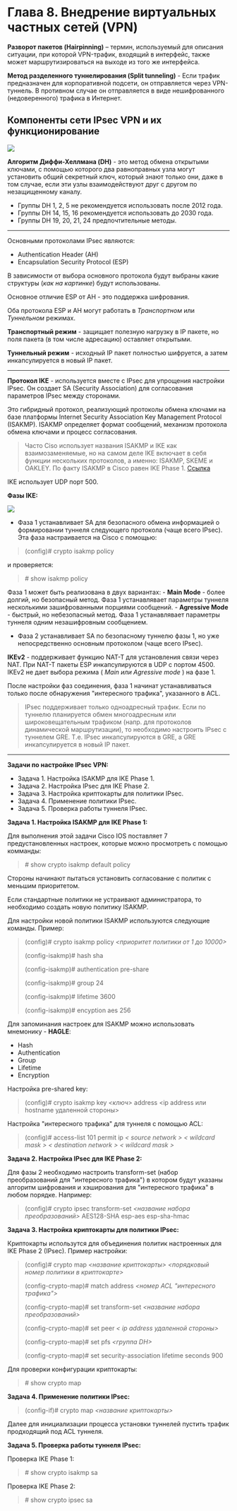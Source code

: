 # Глава 8. Внедрение виртуальных частных сетей (VPN)

**Разворот пакетов (Hairpinning)** – термин, используемый для описания ситуации, при которой VPN-трафик, входящий в интерфейс, также может маршрутизироваться на выходе из того же интерфейса.

**Метод разделенного туннелирования (Split tunneling)** - Если трафик предназначен для корпоративной подсети, он отправляется через VPN-туннель. В противном случае он отправляется в виде нешифрованного (недоверенного) трафика в Интернет.

## Компоненты сети IPsec VPN и их функционирование

![](img/IPSec_structure.png)

**Алгоритм Диффи-Хеллмана (DH)** - это метод обмена открытыми ключами, с помощью которого два равноправных узла могут установить общий секретный ключ, который знают только они, даже в том случае, если эти узлы взаимодействуют друг с другом по незащищенному каналу. 
- Группы DH 1, 2, 5 не рекомендуется использовать после 2012 года.
- Группы DH 14, 15, 16 рекомендуется использовать до 2030 года.
- Группы DH 19, 20, 21, 24 предпочтительные методы.

***

Основными протоколами IPsec являются:
- Authentication Header (AH)
- Encapsulation Security Protocol (ESP)

В зависимости от выбора основного протокола будут выбраны какие структуры (_как на картинке_) будут использованы.

Основное отличие ESP от AH - это поддержка шифрования.

Оба протокола ESP и AH могут работать в *Транспортном* или *Туннельном* режимах. 

**Транспортный режим** - защищает полезную нагрузку в IP пакете, но поля пакета (в том числе адресацию) оставляет открытыми. 

**Туннельный режим** - исходный IP пакет полностью шифруется, а затем инкапсулируется в новый IP пакет.

***

**Протокол IKE** - используется вместе с IPsec для упрощения настройки IPsec. Он создает SA (Security Association) для согласования параметров IPsec между сторонами. 

Это гибридный протокол, реализующий протоколы обмена ключами на базе платформы Internet Security Association Key Management Protocol (ISAKMP). ISAKMP определяет формат сообщений, механизм протокола обмена ключами и процесс согласования.

>Часто Ciso использует названия ISAKMP и IKE как взаимозаменяемые, но на самом деле IKE включает в себя функции нескольких протоколов, а именно: ISAKMP, SKEME и OAKLEY. По факту ISAKMP в Cisco равен IKE Phase 1. [Ссылка](https://networkengineering.stackexchange.com/questions/1/whats-the-difference-between-ike-and-isakmp)


IKE использует UDP порт 500.

**Фазы IKE:**

![](img/IKE_phases.png)

- Фаза 1 устанавливает SA для безопасного обмена информацией о формировании туннеля следующего протокола (чаще всего IPsec). Эта фаза настраивается на Cisco с помощью: 

> (config)# crypto isakmp policy

и проверяется: 

> \# show isakmp policy

Фаза 1 может быть реализована в двух вариантах:
	- **Main Mode** - более долгий, но безопасный метод. Фаза 1 устанавлявает параметры туннеля несколькими зашифрованными порциями сообщений.
	- **Agressive Mode** - быстрый, но небезопасный метод. Фаза 1 устанавлявает параметры туннеля одним незашифровным сообщением.

- Фаза 2 устанавливает SA по безопасному туннелю фазы 1, но уже непосредственно основным протоколом (чаще всего IPsec).

**IKEv2** - поддерживает функцию NAT-T для установления связи через NAT. При NAT-T пакеты ESP инкапсулируются в UDP с портом 4500. IKEv2 не дает выбора режима ( _Main или Agressive mode_ ) на фазе 1.

После настройки фаз соединения, фаза 1 начинат устанавливаться только после обнаружения "интересного трафика", указанного в ACL.

>IPsec поддерживает только одноадресный трафик. Если по туннелю планируется обмен многоадресным или широковещательным трафиком (напр. для протоколов динамической маршрутизации), то необходимо настроить IPsec с туннелем GRE. Т.е. IPsec инкапсулируются в GRE, а GRE инкапсулируется в новый IP пакет.

***

**Задачи по настройке IPsec VPN:**

- Задача 1. Настройка ISAKMP для IKE Phase 1.
- Задача 2. Настройка IPsec для IKE Phase 2.
- Задача 3. Настройка криптокарты для политики IPsec.
- Задача 4. Применение политики IPsec.
- Задача 5. Проверка работы туннеля IPsec.

**Задача 1. Настройка ISAKMP для IKE Phase 1:**

Для выполнения этой задачи Cisco IOS поставляет 7 предустановленных настроек, которые можно просмотреть с помощью комманды:

> \# show crypto isakmp default policy

Стороны начинают пытаться установить согласование с политик с меньшим приоритетом.

Если стандартные политики не устраивают администратора, то необходимо создать новую политику ISAKMP.

Для настройки новой политики ISAKMP используются следующие команды. Пример:

> (config)# crypto isakmp policy _<приоритет политики от 1 до 10000>_
>
> (config-isakmp)# hash sha
>
> (config-isakmp)# authentication pre-share
>
> (config-isakmp)# group 24
>
> (config-isakmp)# lifetime 3600
>
> (config-isakmp)# encyption aes 256

Для запоминания настроек для ISAKMP можно использовать мнемонику - **HAGLE**:

- Hash
- Authentication
- Group
- Lifetime
- Encryption

Настройка pre-shared key:

> (config)# crypto isakmp key _<ключ>_ address <ip address или hostname удаленной стороны>

Настройка "интересного трафика" для туннеля с помощью ACL:

> (config)# access-list 101 permit ip _< source network > < wildcard mask > < destination network > < wildcard mask >_ 

**Задача 2. Настройка IPsec для IKE Phase 2:**

Для фазы 2 необходимо настроить transform-set (набор преобразований для "интересного трафика") в котором будут указаны алгоритм шифрования и хэширования для "интересного трафика" в любом порядке. Например:

> (config)# crypto ipsec transform-set _<название набора преобразований>_ AES128-SHA esp-aes esp-sha-hmac

**Задача 3. Настройка криптокарты для политики IPsec:**

Криптокарты использутся для объединения политик настроенных для IKE Phase 2 (IPsec). Пример настройки:

> (config)# crypto map _<название криптокарты> <порядковый номер политики в криптокарте>_
>
> (config-crypto-map)# match address _<номер ACL "интересного трафика">_
>
> (config-crypto-map)# set transform-set _<название набора преобразований>_
>
> (config-crypto-map)# set peer _< ip address удаленной стороны>_
>
> (config-crypto-map)# set pfs _<группа DH>_
>
> (config-crypto-map)# set security-association lifetime seconds 900

Для проверки конфигурации криптокарты:

> \# show crypto map

**Задача 4. Применение политики IPsec:**

> (config-if)# crypto map _<название криптокарты>_

Далее для инициализации процесса установки туннелей пустить трафик продходящий под ACL туннеля.

**Задача 5. Проверка работы туннеля IPsec:**

Проверка IKE Phase 1:

> \# show crypto isakmp sa

Проверка IKE Phase 2:

> \# show crypto ipsec sa